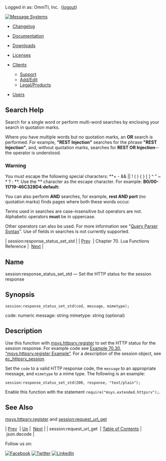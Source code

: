 Logged in as: OmniTI, Inc.  ([logout](https://support.messagesystems.com/logout.php))

[![Message Systems](https://support.messagesystems.com/images/ms-white205.png)](https://support.messagesystems.com/start.php) 

*   [Changelog](https://support.messagesystems.com/start.php?show=changelog)
*   [Documentation](https://support.messagesystems.com/docs/)
*   [Downloads](https://support.messagesystems.com/start.php)

*   [Licenses](https://support.messagesystems.com/license_summary.php)
*   <a href="">Clients</a>
    *   [Support](https://support.messagesystems.com/cs.php)
    *   [Add/Edit](https://support.messagesystems.com/edit_client.php)
    *   [Legal/Products](https://support.messagesystems.com/edit_products.php)
*   [Users](https://support.messagesystems.com/edit_customer.php)

## Search Help

Search for a single word or perform multi-word searches by enclosing your search in quotation marks.

Where you have multiple words but no quotation marks, an **OR** search is performed. For example, **"REST Injection"** searches for the phrase **"REST Injection"**, and, without quotation marks, searches for **REST OR Injection**--the operator is understood.

### Warning

You must escape the following special characters: **+ - && || ! ( ) { } [ ] ^ " ~ * ? : \**. Use the **\** character as the escape character. For example: **B0/00-11719-46C328D4\:default\:**

You can also perform **AND** searches, for example, **rest AND port** (no quotation marks) finds pages where both these words occur.

Terms used in searches are case-insensitive but operators are not. Alphabetic operators **must** be in uppercase.

Other operators can also be used. For more information see "[Query Parser Syntax](https://lucene.apache.org/core/old_versioned_docs/versions/3_0_0/queryparsersyntax.html)". Use of fields in searches is not currently supported.

| session:response_status_set_std |
| [Prev](lua.ref.session_request_url_get.php)  | Chapter 70. Lua Functions Reference |  [Next](lua.ref.json.decode.php) |

<a name="lua.ref.session_response_status_set_std"></a>
## Name

session:response_status_set_std — Set the HTTP status for the session response

<a name="idp16474752"></a>
## Synopsis

`session:response_status_set_std(cod, message, mimetype);`

code: numeric
message: string
mimetype: string (optional)

<a name="idp16477088"></a>
## Description

Use this function with [msys.httpsrv.register](lua.ref.msys.httpsrv.register.php "msys.httpsrv.register") to set the HTTP status for the session response. For example code see [Example 70.30, “msys.httpsrv.register Example”](lua.ref.msys.httpsrv.register.php#lua.ref.msys.httpsrv.register.example "Example 70.30. msys.httpsrv.register Example"). For a description of the session object, see [ec_httpsrv_session](https://support.messagesystems.com/docs/web-c-api/structs.ec_httpsrv_session.php).

Set the `code` to a valid HTTP response code, the `message` to an appropriate message, and `mimetype` to a mime type. The following is an example:

`session:response_status_set_std(200, response, "text/plain");`

Enable this function with the statement `require("msys.extended.httpsrv");`.

<a name="idp16484304"></a>
## See Also

[msys.httpsrv.register](lua.ref.msys.httpsrv.register.php "msys.httpsrv.register") and [session:request_url_get](lua.ref.session_request_url_get.php "session:request_url_get")

| [Prev](lua.ref.session_request_url_get.php)  | [Up](lua.function.details.php) |  [Next](lua.ref.json.decode.php) |
| session:request_url_get  | [Table of Contents](index.php) |  json.decode |

Follow us on:

[![Facebook](https://support.messagesystems.com/images/icon-facebook.png)](http://www.facebook.com/messagesystems) [![Twitter](https://support.messagesystems.com/images/icon-twitter.png)](http://twitter.com/#!/MessageSystems) [![LinkedIn](https://support.messagesystems.com/images/icon-linkedin.png)](http://www.linkedin.com/company/message-systems)